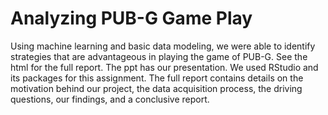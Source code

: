 # Analyzing PUB-G Game Play

Using machine learning and basic data modeling, we were able to identify strategies that are advantageous in playing the game of PUB-G.
See the html for the full report. The ppt has our presentation. We used RStudio and its packages for this assignment. The full report contains details on the motivation behind our project, the data acquisition process, the driving questions, our findings, and a conclusive report.

